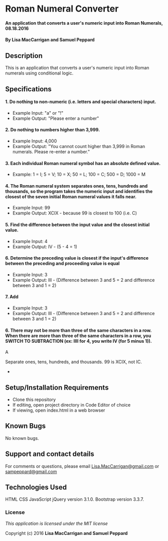 # Roman Numeral Converter

#### An application that converts a user's numeric input into Roman Numerals, 08.18.2016

#### By **Lisa MacCarrigan and Samuel Peppard**

## Description

This is an application that converts a user's numeric input into Roman numerals using conditional logic.

## Specifications

#### 1. Do nothing to non-numeric (i.e. letters and special characters) input.

* Example Input: "a" or "!"
* Example Output: "Please enter a number"

#### 2. Do nothing to numbers higher than 3,999.

* Example Input: 4,000
* Example Output: "You cannot count higher than 3,999 in Roman numerals. Please re-enter a number."

#### 3. Each individual Roman numeral symbol has an absolute defined value.

* Example: 1 = I; 5 = V; 10 = X; 50 = L; 100 = C; 500 = D; 1000 = M

#### 4. The Roman numeral system separates ones, tens, hundreds and thousands, so the program takes the numeric input and identifies the closest of the seven initial Roman numeral values it falls near.

* Example Input: 99
* Example Output: XCIX - because 99 is closest to 100 (i.e. C)

#### 5. Find the difference between the input value and the closest initial value.

* Example Input: 4
* Example Output: IV - (5 - 4 = 1)

#### 6. Determine the preceding value is closest if the input's difference between the preceding and proceeding value is equal

* Example Input: 3
* Example Output: III - (Difference between 3 and 5 = 2 and difference between 3 and 1 = 2)

#### 7. Add 

* Example Input: 3
* Example Output: III - (Difference between 3 and 5 = 2 and difference between 3 and 1 = 2)

#### 6. There may not be more than three of the same characters in a row. When there are more than three of the same characters in a row, you SWITCH TO SUBTRACTION (ex: IIII for 4, you write IV (for 5 minus 1)).

A

Separate ones, tens, hundreds, and thousands. 99 is XCIX, not IC.

*








## Setup/Installation Requirements

* Clone this repository
* If editing, open project directory in Code Editor of choice
* If viewing, open index.html in a web browser

## Known Bugs

No known bugs.

## Support and contact details

For comments or questions, please email Lisa.MacCarrigan@gmail.com or sampeppard@gmail.com

## Technologies Used

HTML
CSS
JavaScript
jQuery version 3.1.0.
Bootstrap version 3.3.7.

### License

*This application is licensed under the MIT license*

Copyright (c) 2016 **Lisa MacCarrigan and Samuel Peppard**
